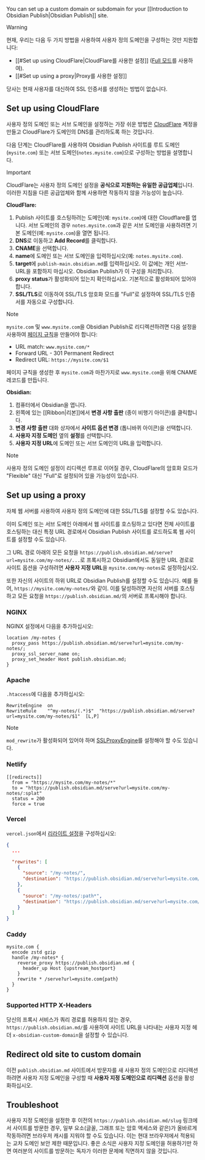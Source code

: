 You can set up a custom domain or subdomain for your [[Introduction to Obsidian Publish|Obsidian Publish]] site.

> [!warning]
> 현재, 우리는 다음 두 가지 방법을 사용하여 사용자 정의 도메인을 구성하는 것만 지원합니다:
>
> - [[#Set up using CloudFlare|CloudFlare를 사용한 설정]] ([Full 모드](https://developers.cloudflare.com/ssl/origin-configuration/ssl-modes/full)를 사용하여).
> - [[#Set up using a proxy|Proxy를 사용한 설정]]
> 
> 당사는 현재 사용자를 대신하여 SSL 인증서를 생성하는 방법이 없습니다.

## Set up using CloudFlare

사용자 정의 도메인 또는 서브 도메인을 설정하는 가장 쉬운 방법은 [CloudFlare](https://cloudflare.com/) 계정을 만들고 CloudFlare가 도메인의 DNS를 관리하도록 하는 것입니다.

다음 단계는 CloudFlare를 사용하여 Obsidian Publish 사이트를 루트 도메인(`mysite.com`) 또는 서브 도메인(`notes.mysite.com`)으로 구성하는 방법을 설명합니다.

> [!important]
> CloudFlare는 사용자 정의 도메인 설정을 **공식으로 지원하는 유일한 공급업체**입니다. 이러한 지침을 다른 공급업체와 함께 사용하면 작동하지 않을 가능성이 높습니다.

**CloudFlare:**

1. Publish 사이트를 호스팅하려는 도메인(예: `mysite.com`)에 대한 Cloudflare를 엽니다. 서브 도메인의 경우 `notes.mysite.com`과 같은 서브 도메인을 사용하려면 기본 도메인(예: `mysite.com`)을 열면 됩니다.
2. **DNS**로 이동하고 **Add Record**를 클릭합니다.
3. **CNAME**을 선택합니다.
4. **name**에 도메인 또는 서브 도메인을 입력하십시오(예: `notes.mysite.com`).
5. **target**에 `publish-main.obsidian.md`를 입력하십시오. 이 값에는 개인 서브-URL을 포함하지 마십시오. Obsidian Publish가 이 구성을 처리합니다.
6. **proxy status**가 활성화되어 있는지 확인하십시오. 기본적으로 활성화되어 있어야 합니다.
7. **SSL/TLS**로 이동하여 SSL/TLS 암호화 모드를 "Full"로 설정하여 SSL/TLS 인증서를 자동으로 구성합니다.

> [!note]
> `mysite.com` 및 `www.mysite.com`을 Obsidian Publish로 리디렉션하려면 다음 설정을 사용하여 [페이지 규칙](https://support.cloudflare.com/hc/en-us/articles/200172336-Creating-Page-Rules)을 만들어야 합니다:
>
> - URL match: `www.mysite.com/*`
> - Forward URL - 301 Permanent Redirect
> - Redirect URL: `https://mysite.com/$1`
>
> 페이지 규칙을 생성한 후 `mysite.com`과 마찬가지로 `www.mysite.com`을 위해 CNAME 레코드를 만듭니다.

**Obsidian:**

1. 컴퓨터에서 Obsidian을 엽니다.
2. 왼쪽에 있는 [[Ribbon|리본]]에서 **변경 사항 출판** (종이 비행기 아이콘)를 클릭합니다.
3. **변경 사항 출판** 대화 상자에서 **사이트 옵션 변경** (톱니바퀴 아이콘)을 선택합니다.
4. **사용자 지정 도메인** 옆의 **설정**를 선택합니다.
5. **사용자 지정 URL**에 도메인 또는 서브 도메인의 URL을 입력합니다.

> [!note]
> 사용자 정의 도메인 설정이 리디렉션 루프로 이어질 경우, CloudFlare의 암호화 모드가 "Flexible" 대신 "Full"로 설정되어 있을 가능성이 있습니다.

## Set up using a proxy

자체 웹 서버를 사용하여 사용자 정의 도메인에 대한 SSL/TLS를 설정할 수도 있습니다.

이미 도메인 또는 서브 도메인 아래에서 웹 사이트를 호스팅하고 있다면 전체 사이트를 호스팅하는 대신 특정 URL 경로에서 Obsidian Publish 사이트를 로드하도록 웹 사이트를 설정할 수도 있습니다.

그 URL 경로 아래의 모든 요청을 `https://publish.obsidian.md/serve?url=mysite.com/my-notes/...`로 프록시하고 Obsidian에서도 동일한 URL 경로로 사이트 옵션을 구성하려면 **사용자 지정 URL**을 `mysite.com/my-notes`로 설정하십시오.

또한 자신의 사이트의 하위 URL로 Obsidian Publish를 설정할 수도 있습니다. 예를 들어, `https://mysite.com/my-notes/`와 같이. 이를 달성하려면 자신의 서버를 호스팅하고 모든 요청을 `https://publish.obsidian.md/`의 서버로 프록시해야 합니다.

### NGINX

NGINX 설정에서 다음을 추가하십시오:

```nginx
location /my-notes {
  proxy_pass https://publish.obsidian.md/serve?url=mysite.com/my-notes/;
  proxy_ssl_server_name on;
  proxy_set_header Host publish.obsidian.md;
}
```

### Apache

`.htaccess`에 다음을 추가하십시오:

```htaccess
RewriteEngine  on
RewriteRule    "^my-notes/(.*)$"  "https://publish.obsidian.md/serve?url=mysite.com/my-notes/$1"  [L,P]
```

> [!note]
> `mod_rewrite`가 활성화되어 있어야 하며 [SSLProxyEngine](https://stackoverflow.com/questions/40938148/reverse-proxy-for-external-url-apache)를 설정해야 할 수도 있습니다.

### Netlify

```plain
[[redirects]]
  from = "https://mysite.com/my-notes/*"
  to = "https://publish.obsidian.md/serve?url=mysite.com/my-notes/:splat"
  status = 200
  force = true
```

### Vercel

`vercel.json`에서 [리라이트 설정](https://vercel.com/docs/configuration#project/rewrites)을 구성하십시오:

```json
{
  ...

  "rewrites": [
    {
      "source": "/my-notes/",
      "destination": "https://publish.obsidian.md/serve?url=mysite.com/my-notes"
    },
    {
      "source": "/my-notes/:path*",
      "destination": "https://publish.obsidian.md/serve?url=mysite.com/my-notes/:path*"
    }
  ]
}
```

### Caddy

```plain
mysite.com {
  encode zstd gzip
  handle /my-notes* {
    reverse_proxy https://publish.obsidian.md {
      header_up Host {upstream_hostport}
    }
    rewrite * /serve?url=mysite.com{path}
  }
}
```

### Supported HTTP X-Headers

당신의 프록시 서비스가 쿼리 경로를 허용하지 않는 경우, `https://publish.obsidian.md/`를 사용하여 사이트 URL을 나타내는 사용자 지정 헤더 `x-obsidian-custom-domain`을 설정할 수 있습니다.

## Redirect old site to custom domain

이전 `publish.obsidian.md` 사이트에서 방문자를 새 사용자 정의 도메인으로 리디렉션하려면 사용자 지정 도메인을 구성할 때 **사용자 지정 도메인으로 리디렉션** 옵션을 활성화하십시오.

## Troubleshoot

사용자 지정 도메인을 설정한 후 이전의 `https://publish.obsidian.md/slug` 링크에서 사이트를 방문한 경우, 일부 요소(글꼴, 그래프 또는 암호 액세스와 같은)가 올바르게 작동하려면 브라우저 캐시를 지워야 할 수도 있습니다. 이는 현대 브라우저에서 적용되는 교차 도메인 보안 제한 때문입니다. 좋은 소식은 사용자 지정 도메인을 허용하기만 하면 여러분의 사이트를 방문하는 독자가 이러한 문제에 직면하지 않을 것입니다.
